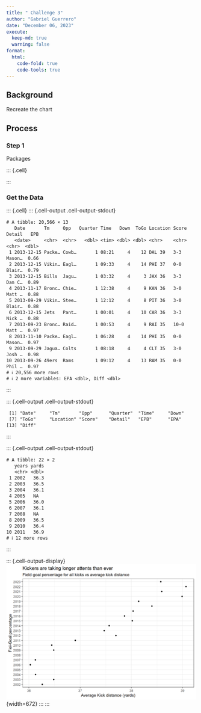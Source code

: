 ```yaml
---
title: " Challenge 3"
author: "Gabriel Guerrero"
date: "December 06, 2023"
execute:
  keep-md: true
  warning: false
format:
  html:
    code-fold: true
    code-tools: true
---
```




## Background

Recreate the chart

## Process

### Step 1

Packages


::: {.cell}

:::

### Get the Data 


::: {.cell}
::: {.cell-output .cell-output-stdout}
```
# A tibble: 20,566 × 13
   Date       Tm     Opp   Quarter Time   Down  ToGo Location Score Detail   EPB
   <date>     <chr>  <chr>   <dbl> <tim> <dbl> <dbl> <chr>    <chr> <chr>  <dbl>
 1 2013-12-15 Packe… Cowb…       1 08:21     4    12 DAL 39   3-3   Mason…  0.66
 2 2013-12-15 Vikin… Eagl…       1 09:33     4    14 PHI 37   0-0   Blair…  0.79
 3 2013-12-15 Bills  Jagu…       1 03:32     4     3 JAX 36   3-3   Dan C…  0.89
 4 2013-11-17 Bronc… Chie…       1 12:38     4     9 KAN 36   3-0   Matt …  0.88
 5 2013-09-29 Vikin… Stee…       1 12:12     4     8 PIT 36   3-0   Blair…  0.88
 6 2013-12-15 Jets   Pant…       1 00:01     4    10 CAR 36   3-3   Nick …  0.88
 7 2013-09-23 Bronc… Raid…       1 00:53     4     9 RAI 35   10-0  Matt …  0.97
 8 2013-11-10 Packe… Eagl…       1 06:28     4    14 PHI 35   0-0   Mason…  0.97
 9 2013-09-29 Jagua… Colts       1 08:18     4     4 CLT 35   3-0   Josh …  0.98
10 2013-09-26 49ers  Rams        1 09:12     4    13 RAM 35   0-0   Phil …  0.97
# ℹ 20,556 more rows
# ℹ 2 more variables: EPA <dbl>, Diff <dbl>
```
:::

::: {.cell-output .cell-output-stdout}
```
 [1] "Date"     "Tm"       "Opp"      "Quarter"  "Time"     "Down"    
 [7] "ToGo"     "Location" "Score"    "Detail"   "EPB"      "EPA"     
[13] "Diff"    
```
:::

::: {.cell-output .cell-output-stdout}
```
# A tibble: 22 × 2
   years yards
   <chr> <dbl>
 1 2002   36.3
 2 2003   36.5
 3 2004   36.1
 4 2005   NA  
 5 2006   36.0
 6 2007   36.1
 7 2008   NA  
 8 2009   36.5
 9 2010   36.4
10 2011   36.9
# ℹ 12 more rows
```
:::

::: {.cell-output-display}
![](challenge3_files/figure-html/unnamed-chunk-2-1.png){width=672}
:::
:::
